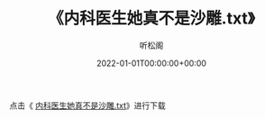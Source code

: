 ﻿---
title:  《内科医生她真不是沙雕.txt》
date:   2022-01-01T00:00:00+00:00
author: 听松阁
layout: post
permalink: /内科医生她真不是沙雕/
categories: 小说
tags: [小说]
---

点击《 [内科医生她真不是沙雕.txt](http://img.660000.xyz/bookstukust/book/bntxt/10/内科医生她真不是沙雕.txt)》进行下载